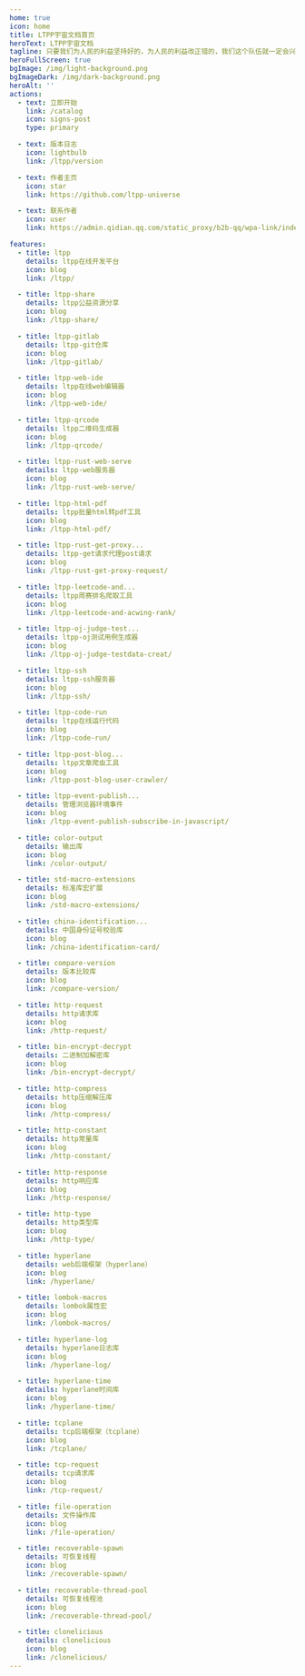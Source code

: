 ```yaml
---
home: true
icon: home
title: LTPP宇宙文档首页
heroText: LTPP宇宙文档
tagline: 只要我们为人民的利益坚持好的，为人民的利益改正错的，我们这个队伍就一定会兴旺起来。
heroFullScreen: true
bgImage: /img/light-background.png
bgImageDark: /img/dark-background.png
heroAlt: ''
actions:
  - text: 立即开始
    link: /catalog
    icon: signs-post
    type: primary

  - text: 版本日志
    icon: lightbulb
    link: /ltpp/version

  - text: 作者主页
    icon: star
    link: https://github.com/ltpp-universe

  - text: 联系作者
    icon: user
    link: https://admin.qidian.qq.com/static_proxy/b2b-qq/wpa-link/index.html#/person?uin=1491579574

features:
  - title: ltpp
    details: ltpp在线开发平台
    icon: blog
    link: /ltpp/

  - title: ltpp-share
    details: ltpp公益资源分享
    icon: blog
    link: /ltpp-share/

  - title: ltpp-gitlab
    details: ltpp-git仓库
    icon: blog
    link: /ltpp-gitlab/

  - title: ltpp-web-ide
    details: ltpp在线web编辑器
    icon: blog
    link: /ltpp-web-ide/

  - title: ltpp-qrcode
    details: ltpp二维码生成器
    icon: blog
    link: /ltpp-qrcode/

  - title: ltpp-rust-web-serve
    details: ltpp-web服务器
    icon: blog
    link: /ltpp-rust-web-serve/

  - title: ltpp-html-pdf
    details: ltpp批量html转pdf工具
    icon: blog
    link: /ltpp-html-pdf/

  - title: ltpp-rust-get-proxy...
    details: ltpp-get请求代理post请求
    icon: blog
    link: /ltpp-rust-get-proxy-request/

  - title: ltpp-leetcode-and...
    details: ltpp周赛排名爬取工具
    icon: blog
    link: /ltpp-leetcode-and-acwing-rank/

  - title: ltpp-oj-judge-test...
    details: ltpp-oj测试用例生成器
    icon: blog
    link: /ltpp-oj-judge-testdata-creat/

  - title: ltpp-ssh
    details: ltpp-ssh服务器
    icon: blog
    link: /ltpp-ssh/

  - title: ltpp-code-run
    details: ltpp在线运行代码
    icon: blog
    link: /ltpp-code-run/

  - title: ltpp-post-blog...
    details: ltpp文章爬虫工具
    icon: blog
    link: /ltpp-post-blog-user-crawler/

  - title: ltpp-event-publish...
    details: 管理浏览器环境事件
    icon: blog
    link: /ltpp-event-publish-subscribe-in-javascript/

  - title: color-output
    details: 输出库
    icon: blog
    link: /color-output/

  - title: std-macro-extensions
    details: 标准库宏扩展
    icon: blog
    link: /std-macro-extensions/

  - title: china-identification...
    details: 中国身份证号校验库
    icon: blog
    link: /china-identification-card/

  - title: compare-version
    details: 版本比较库
    icon: blog
    link: /compare-version/

  - title: http-request
    details: http请求库
    icon: blog
    link: /http-request/

  - title: bin-encrypt-decrypt
    details: 二进制加解密库
    icon: blog
    link: /bin-encrypt-decrypt/

  - title: http-compress
    details: http压缩解压库
    icon: blog
    link: /http-compress/

  - title: http-constant
    details: http常量库
    icon: blog
    link: /http-constant/

  - title: http-response
    details: http响应库
    icon: blog
    link: /http-response/

  - title: http-type
    details: http类型库
    icon: blog
    link: /http-type/

  - title: hyperlane
    details: web后端框架（hyperlane）
    icon: blog
    link: /hyperlane/

  - title: lombok-macros
    details: lombok属性宏
    icon: blog
    link: /lombok-macros/

  - title: hyperlane-log
    details: hyperlane日志库
    icon: blog
    link: /hyperlane-log/

  - title: hyperlane-time
    details: hyperlane时间库
    icon: blog
    link: /hyperlane-time/

  - title: tcplane
    details: tcp后端框架（tcplane）
    icon: blog
    link: /tcplane/

  - title: tcp-request
    details: tcp请求库
    icon: blog
    link: /tcp-request/

  - title: file-operation
    details: 文件操作库
    icon: blog
    link: /file-operation/

  - title: recoverable-spawn
    details: 可恢复线程
    icon: blog
    link: /recoverable-spawn/

  - title: recoverable-thread-pool
    details: 可恢复线程池
    icon: blog
    link: /recoverable-thread-pool/

  - title: clonelicious
    details: clonelicious
    icon: blog
    link: /clonelicious/
---
```


<Bottom />
